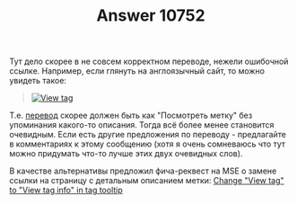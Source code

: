 ﻿---
title: "Answer 10752"
se.owner.user_id: 176217
se.owner.display_name: "αλεχολυτ"
se.owner.link: "https://ru.meta.stackoverflow.com/users/176217/%ce%b1%ce%bb%ce%b5%cf%87%ce%bf%ce%bb%cf%85%cf%84"
se.answer_id: 10752
se.question_id: 10751
se.post_type: answer
se.is_accepted: False
---
<p>Тут дело скорее в не совсем корректном переводе, нежели ошибочной ссылке. Например, если глянуть на англоязычный сайт, то можно увидеть такое:</p>
<blockquote>
<p><a href="https://i.stack.imgur.com/khsRf.png" rel="nofollow noreferrer"><img src="https://i.stack.imgur.com/khsRf.png" alt="View tag" /></a></p>
</blockquote>
<p>Т.е. <a href="https://ru.traducir.win/strings/3396" rel="nofollow noreferrer">перевод</a> скорее должен быть как &quot;Посмотреть метку&quot; без упоминания какого-то описания. Тогда всё более менее становится очевидным. Если есть другие предложения по переводу - предлагайте в комментариях к этому сообщению (хотя я очень сомневаюсь что тут можно придумать что-то лучше этих двух очевидных слов).</p>
<p>В качестве альтернативы предложил фича-реквест на MSE о замене ссылки на страницу с детальным описанием метки: <a href="https://meta.stackexchange.com/q/353365/339911">Change &quot;View tag&quot; to &quot;View tag info&quot; in tag tooltip</a></p>
